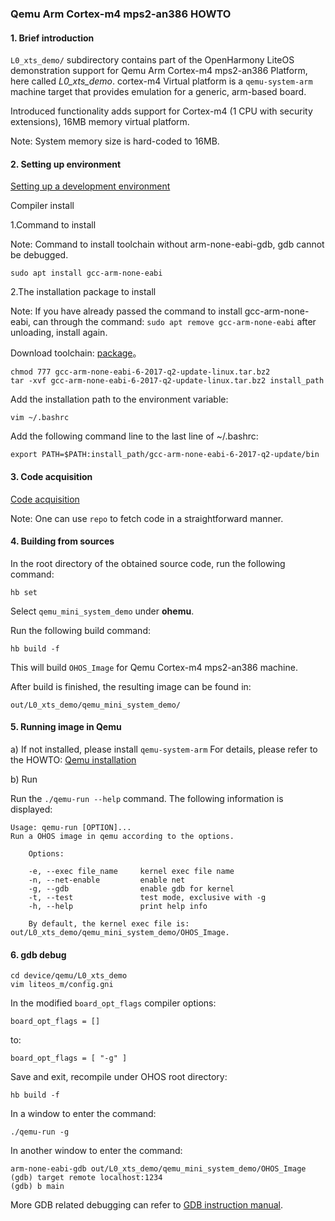 ### Qemu Arm Cortex-m4 mps2-an386 HOWTO

#### 1. Brief introduction
`L0_xts_demo/` subdirectory contains part of the OpenHarmony LiteOS demonstration support for Qemu Arm Cortex-m4 mps2-an386 Platform,
here called *L0_xts_demo*.
cortex-m4 Virtual platform is a `qemu-system-arm` machine target that provides emulation
for a generic, arm-based board.

Introduced functionality adds support for Cortex-m4 (1 CPU with security extensions), 16MB memory virtual platform.

Note: System memory size is hard-coded to 16MB.

#### 2. Setting up environment

[Setting up a development environment](https://gitee.com/openharmony/docs/blob/HEAD/en/device-dev/quick-start/quickstart-lite-env-setup.md)

Compiler install

1.Command to install

Note: Command to install toolchain without arm-none-eabi-gdb, gdb cannot be debugged.

```
sudo apt install gcc-arm-none-eabi
```

2.The installation package to install

Note: If you have already passed the command to install gcc-arm-none-eabi, can through the command: `sudo apt remove
gcc-arm-none-eabi` after unloading, install again.

Download toolchain: [package](https://armkeil.blob.core.windows.net/developer/Files/downloads/gnu-rm/6-2017q2/gcc-arm-none-eabi-6-2017-q2-update-linux.tar.bz2)。

```
chmod 777 gcc-arm-none-eabi-6-2017-q2-update-linux.tar.bz2
tar -xvf gcc-arm-none-eabi-6-2017-q2-update-linux.tar.bz2 install_path
```

Add the installation path to the environment variable:

```
vim ~/.bashrc
```

Add the following command line to the last line of ~/.bashrc:

```
export PATH=$PATH:install_path/gcc-arm-none-eabi-6-2017-q2-update/bin
```

#### 3. Code acquisition

[Code acquisition](https://gitee.com/openharmony/docs/blob/HEAD/en/device-dev/get-code/sourcecode-acquire.md)

Note: One can use `repo` to fetch code in a straightforward manner.

#### 4. Building from sources

In the root directory of the obtained source code, run the following command:

```
hb set
```

Select `qemu_mini_system_demo` under **ohemu**.

Run the following build command:
```
hb build -f
```

This will build `OHOS_Image` for Qemu Cortex-m4 mps2-an386 machine.


After build is finished, the resulting image can be found in:
```
out/L0_xts_demo/qemu_mini_system_demo/
```
#### 5. Running image in Qemu

a) If not installed, please install `qemu-system-arm`
For details, please refer to the HOWTO: [Qemu installation](https://gitee.com/openharmony/device_qemu/blob/HEAD/README.md)

b) Run

Run the `./qemu-run --help` command. The following information is displayed:

```
Usage: qemu-run [OPTION]...
Run a OHOS image in qemu according to the options.

    Options:

    -e, --exec file_name     kernel exec file name
    -n, --net-enable         enable net
    -g, --gdb                enable gdb for kernel
    -t, --test               test mode, exclusive with -g
    -h, --help               print help info

    By default, the kernel exec file is: out/L0_xts_demo/qemu_mini_system_demo/OHOS_Image.
```

#### 6. gdb debug

```
cd device/qemu/L0_xts_demo
vim liteos_m/config.gni
```

In the modified `board_opt_flags` compiler options:

```
board_opt_flags = []
```
to:

```
board_opt_flags = [ "-g" ]
```

Save and exit, recompile under OHOS root directory:

```
hb build -f
```

In a window to enter the command:

```
./qemu-run -g
```

In another window to enter the command:

```
arm-none-eabi-gdb out/L0_xts_demo/qemu_mini_system_demo/OHOS_Image
(gdb) target remote localhost:1234
(gdb) b main
```

More GDB related debugging can refer to [GDB instruction manual](https://sourceware.org/gdb/current/onlinedocs/gdb).
